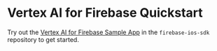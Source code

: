 # Vertex AI for Firebase Quickstart

Try out the
[Vertex AI for Firebase Sample App](https://github.com/firebase/firebase-ios-sdk/tree/release-10.26/FirebaseVertexAI/Sample)
in the `firebase-ios-sdk` repository to get started.
